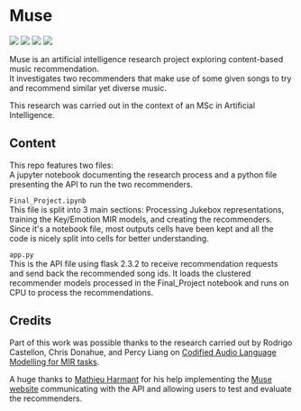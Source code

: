 # Muse

![](https://img.shields.io/badge/-Python%203.11-ffd343?logo=python)
![](https://img.shields.io/badge/-PyTorch%202.0-lightgray?logo=pytorch)
![](https://img.shields.io/badge/-Scikit--learn%201.3.0-gray?logo=scikitlearn)
![](https://img.shields.io/badge/-Flask%202.3.2-333?logo=flask)

Muse is an artificial intelligence research project exploring content-based music recommendation. \
It investigates two recommenders that make use of some given songs to try and recommend similar yet diverse music.

This research was carried out in the context of an MSc in Artificial Intelligence. 

## Content
This repo features two files: \
A jupyter notebook documenting the research process and a python file presenting the API to run the two recommenders.

```Final_Project.ipynb``` \
This file is split into 3 main sections: Processing Jukebox representations, training the Key/Emotion MIR models, and creating the recommenders. Since it's a notebook file, most outputs cells have been kept and all the code is nicely split into cells for better understanding.

```app.py``` \
This is the API file using flask 2.3.2 to receive recommendation requests and send back the recommended song ids.
It loads the clustered recommender models processed in the Final_Project notebook and runs on CPU to process the recommendations.

## Credits
Part of this work was possible thanks to the research carried out by Rodrigo Castellon, Chris Donahue, and Percy Liang on [Codified Audio Language Modelling for MIR tasks](https://arxiv.org/abs/2107.05677).

A huge thanks to [Mathieu Harmant](https://harmant-mathieu.fr/) for his help implementing the [Muse website](https://muse.augustindirand.com/)  communicating with the API and allowing users to test and evaluate the recommenders.
